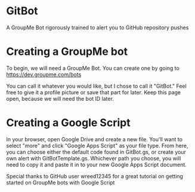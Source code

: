 # GitBot
A GroupMe Bot rigorously trained to alert you to GitHub repository pushes

# Creating a GroupMe bot
To begin, we will need a GroupMe Bot. You can create one by going to
https://dev.groupme.com/bots

You can call it whatever you would like, but I chose to call it "GitBot." Feel free to give it a profile picture or save that part for later.
Keep this page open, because we will need the bot ID later.

# Creating a Google Script
In your browser, open Google Drive and create a new file. You'll want to select "more" and click "Google Apps Script" as your file type.
From here, you can choose either the default code found in GitBot.gs, or create your own alert with GitBotTemplate.gs.
Whichever path you choose, you will need to copy it and paste it in to your new Google Apps Script document.

Special thanks to GitHub user wreed12345 for a great tutorial on getting started on GroupMe bots with Google Script
